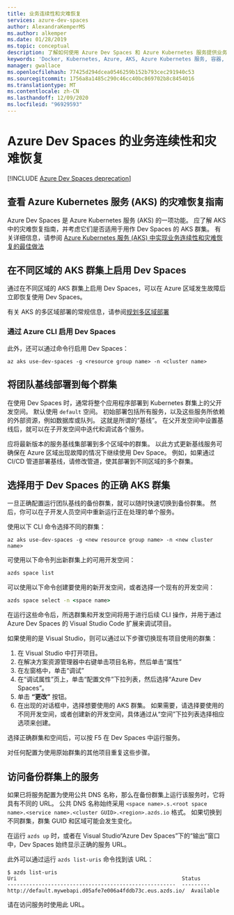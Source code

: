 ```yaml
---
title: 业务连续性和灾难恢复
services: azure-dev-spaces
author: AlexandraKemperMS
ms.author: alkemper
ms.date: 01/28/2019
ms.topic: conceptual
description: 了解如何使用 Azure Dev Spaces 和 Azure Kubernetes 服务提供业务连续性并为灾难恢复做好准备
keywords: 'Docker, Kubernetes, Azure, AKS, Azure Kubernetes 服务, 容器, Helm, 服务网格, 服务网格路由, kubectl, k8s '
manager: gwallace
ms.openlocfilehash: 77425d294dcea0546259b152b793cec291940c53
ms.sourcegitcommit: 1756a8a1485c290c46cc40bc869702b8c8454016
ms.translationtype: MT
ms.contentlocale: zh-CN
ms.lasthandoff: 12/09/2020
ms.locfileid: "96929593"
---
```

# <a name="business-continuity-and-disaster-recovery-in-azure-dev-spaces"></a>Azure Dev Spaces 的业务连续性和灾难恢复

[!INCLUDE [Azure Dev Spaces deprecation](../../../includes/dev-spaces-deprecation.md)]

## <a name="review-disaster-recovery-guidance-for-azure-kubernetes-service-aks"></a>查看 Azure Kubernetes 服务 (AKS) 的灾难恢复指南

Azure Dev Spaces 是 Azure Kubernetes 服务 (AKS) 的一项功能。 应了解 AKS 中的灾难恢复指南，并考虑它们是否适用于用作 Dev Spaces 的 AKS 群集。 有关详细信息，请参阅 [Azure Kubernetes 服务 (AKS) 中实现业务连续性和灾难恢复的最佳做法](../../aks/operator-best-practices-multi-region.md)

## <a name="enable-dev-spaces-on-aks-clusters-in-different-regions"></a>在不同区域的 AKS 群集上启用 Dev Spaces

通过在不同区域的 AKS 群集上启用 Dev Spaces，可以在 Azure 区域发生故障后立即恢复使用 Dev Spaces。

有关 AKS 的多区域部署的常规信息，请参阅[规划多区域部署](../../aks/operator-best-practices-multi-region.md#plan-for-multiregion-deployment)

### <a name="enable-dev-spaces-via-the-azure-cli"></a>通过 Azure CLI 启用 Dev Spaces

此外，还可以通过命令行启用 Dev Spaces：

```azurecli
az aks use-dev-spaces -g <resource group name> -n <cluster name>
```

## <a name="deploy-your-teams-baseline-to-each-cluster"></a>将团队基线部署到每个群集

在使用 Dev Spaces 时，通常将整个应用程序部署到 Kubernetes 群集上的父开发空间。 默认使用 `default` 空间。 初始部署包括所有服务，以及这些服务所依赖的外部资源，例如数据库或队列。 这就是所谓的“基线”。 在父开发空间中设置基线后，就可以在子开发空间中迭代和调试各个服务。

应将最新版本的服务基线集部署到多个区域中的群集。 以此方式更新基线服务可确保在 Azure 区域出现故障的情况下继续使用 Dev Space。 例如，如果通过 CI/CD 管道部署基线，请修改管道，使其部署到不同区域的多个群集。

## <a name="select-the-correct-aks-cluster-to-use-for-dev-spaces"></a>选择用于 Dev Spaces 的正确 AKS 群集

一旦正确配置运行团队基线的备份群集，就可以随时快速切换到备份群集。 然后，你可以在子开发人员空间中重新运行正在处理的单个服务。

使用以下 CLI 命令选择不同的群集：

```azurecli
az aks use-dev-spaces -g <new resource group name> -n <new cluster name>
```

可使用以下命令列出新群集上的可用开发空间：

```cmd
azds space list
```

可以使用以下命令创建要使用的新开发空间，或者选择一个现有的开发空间：

```cmd
azds space select -n <space name>
```

在运行这些命令后，所选群集和开发空间将用于进行后续 CLI 操作，并用于通过 Azure Dev Spaces 的 Visual Studio Code 扩展来调试项目。

如果使用的是 Visual Studio，则可以通过以下步骤切换现有项目使用的群集：

1. 在 Visual Studio 中打开项目。
1. 在解决方案资源管理器中右键单击项目名称，然后单击“属性”
1. 在左窗格中，单击“调试”
1. 在“调试属性”页上，单击“配置文件”下拉列表，然后选择“Azure Dev Spaces”。
1. 单击 **“更改”** 按钮。
1. 在出现的对话框中，选择想要使用的 AKS 群集。 如果需要，请选择要使用的不同开发空间，或者创建新的开发空间，具体通过从“空间”下拉列表选择相应选项来创建。

选择正确群集和空间后，可以按 F5 在 Dev Spaces 中运行服务。

对任何配置为使用原始群集的其他项目重复这些步骤。

## <a name="access-a-service-on-a-backup-cluster"></a>访问备份群集上的服务

如果已将服务配置为使用公共 DNS 名称，那么在备份群集上运行该服务时，它将具有不同的 URL。 公共 DNS 名称始终采用 `<space name>.s.<root space name>.<service name>.<cluster GUID>.<region>.azds.io` 格式。 如果切换到不同群集，群集 GUID 和区域可能会发生变化。

在运行 `azds up` 时，或者在 Visual Studio“Azure Dev Spaces”下的“输出”窗口中，Dev Spaces 始终显示正确的服务 URL。

此外可以通过运行 `azds list-uris` 命令找到该 URL：
```
$ azds list-uris
Uri                                                     Status
------------------------------------------------------  ---------
http://default.mywebapi.d05afe7e006a4fddb73c.eus.azds.io/  Available
```

请在访问服务时使用此 URL。
